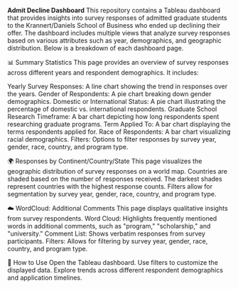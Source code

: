 **Admit Decline Dashboard**
This repository contains a Tableau dashboard that provides insights into survey responses of admitted graduate students to the Krannert/Daniels School of Business who ended up declining their offer. The dashboard includes multiple views that analyze survey responses based on various attributes such as year, demographics, and geographic distribution. Below is a breakdown of each dashboard page.

📊 Summary Statistics
This page provides an overview of survey responses across different years and respondent demographics. It includes:

Yearly Survey Responses: A line chart showing the trend in responses over the years.
Gender of Respondents: A pie chart breaking down gender demographics.
Domestic or International Status: A pie chart illustrating the percentage of domestic vs. international respondents.
Graduate School Research Timeframe: A bar chart depicting how long respondents spent researching graduate programs.
Term Applied To: A bar chart displaying the terms respondents applied for.
Race of Respondents: A bar chart visualizing racial demographics.
Filters: Options to filter responses by survey year, gender, race, country, and program type.

🌍 Responses by Continent/Country/State
This page visualizes the geographic distribution of survey responses on a world map.
Countries are shaded based on the number of responses received.
The darkest shades represent countries with the highest response counts.
Filters allow for segmentation by survey year, gender, race, country, and program type.

☁️ WordCloud: Additional Comments
This page displays qualitative insights from survey respondents.
Word Cloud: Highlights frequently mentioned words in additional comments, such as "program," "scholarship," and "university."
Comment List: Shows verbatim responses from survey participants.
Filters: Allows for filtering by survey year, gender, race, country, and program type.

📌 How to Use
Open the Tableau dashboard.
Use filters to customize the displayed data.
Explore trends across different respondent demographics and application timelines.
